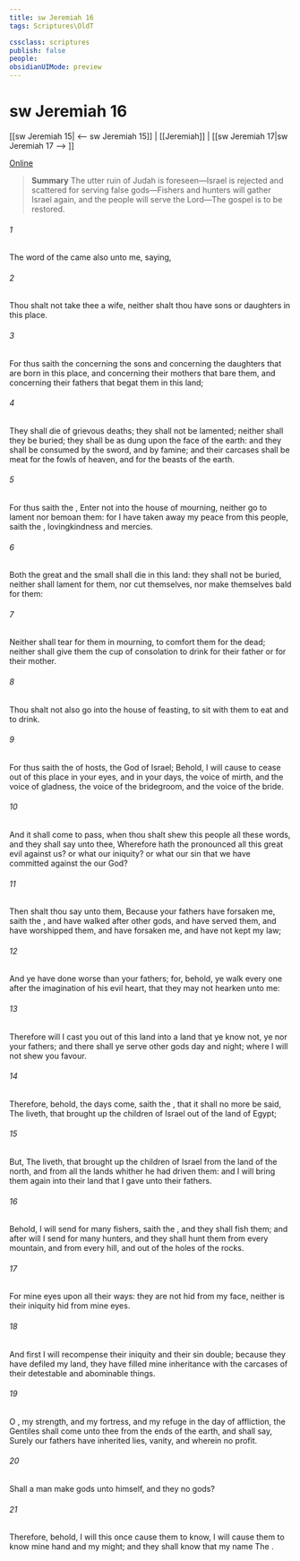 ```yaml
---
title: sw Jeremiah 16
tags: Scriptures\OldT

cssclass: scriptures
publish: false
people:
obsidianUIMode: preview
---
```


# sw Jeremiah 16
[[sw Jeremiah 15| <-- sw Jeremiah 15]] | [[Jeremiah]] | [[sw Jeremiah 17|sw Jeremiah 17 --> ]]

[Online](https://churchofjesuschrist.org/study/scriptures/ot/jer/16?lang=eng)

> __Summary__
The utter ruin of Judah is foreseen—Israel is rejected and scattered for serving false gods—Fishers and hunters will gather Israel again, and the people will serve the Lord—The gospel is to be restored.

###### 1 
The word of the  came also unto me, saying,

###### 2 
Thou shalt not take thee a wife, neither shalt thou have sons or daughters in this place.

###### 3 
For thus saith the  concerning the sons and concerning the daughters that are born in this place, and concerning their mothers that bare them, and concerning their fathers that begat them in this land;

###### 4 
They shall die of grievous deaths; they shall not be lamented; neither shall they be buried;  they shall be as dung upon the face of the earth: and they shall be consumed by the sword, and by famine; and their carcases shall be meat for the fowls of heaven, and for the beasts of the earth.

###### 5 
For thus saith the , Enter not into the house of mourning, neither go to lament nor bemoan them: for I have taken away my peace from this people, saith the ,  lovingkindness and mercies.

###### 6 
Both the great and the small shall die in this land: they shall not be buried, neither shall  lament for them, nor cut themselves, nor make themselves bald for them:

###### 7 
Neither shall  tear  for them in mourning, to comfort them for the dead; neither shall  give them the cup of consolation to drink for their father or for their mother.

###### 8 
Thou shalt not also go into the house of feasting, to sit with them to eat and to drink.

###### 9 
For thus saith the  of hosts, the God of Israel; Behold, I will cause to cease out of this place in your eyes, and in your days, the voice of mirth, and the voice of gladness, the voice of the bridegroom, and the voice of the bride.

###### 10 
And it shall come to pass, when thou shalt shew this people all these words, and they shall say unto thee, Wherefore hath the  pronounced all this great evil against us? or what  our iniquity? or what  our sin that we have committed against the  our God?

###### 11 
Then shalt thou say unto them, Because your fathers have forsaken me, saith the , and have walked after other gods, and have served them, and have worshipped them, and have forsaken me, and have not kept my law;

###### 12 
And ye have done worse than your fathers; for, behold, ye walk every one after the imagination of his evil heart, that they may not hearken unto me:

###### 13 
Therefore will I cast you out of this land into a land that ye know not,  ye nor your fathers; and there shall ye serve other gods day and night; where I will not shew you favour.

###### 14 
Therefore, behold, the days come, saith the , that it shall no more be said, The  liveth, that brought up the children of Israel out of the land of Egypt;

###### 15 
But, The  liveth, that brought up the children of Israel from the land of the north, and from all the lands whither he had driven them: and I will bring them again into their land that I gave unto their fathers.

###### 16 
Behold, I will send for many fishers, saith the , and they shall fish them; and after will I send for many hunters, and they shall hunt them from every mountain, and from every hill, and out of the holes of the rocks.

###### 17 
For mine eyes  upon all their ways: they are not hid from my face, neither is their iniquity hid from mine eyes.

###### 18 
And first I will recompense their iniquity and their sin double; because they have defiled my land, they have filled mine inheritance with the carcases of their detestable and abominable things.

###### 19 
O , my strength, and my fortress, and my refuge in the day of affliction, the Gentiles shall come unto thee from the ends of the earth, and shall say, Surely our fathers have inherited lies, vanity, and  wherein  no profit.

###### 20 
Shall a man make gods unto himself, and they  no gods?

###### 21 
Therefore, behold, I will this once cause them to know, I will cause them to know mine hand and my might; and they shall know that my name  The .

